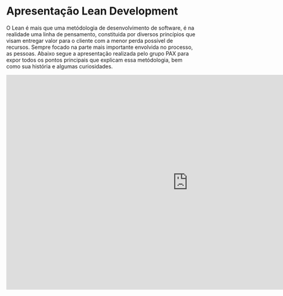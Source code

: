 # Apresentação Lean Development

O Lean é mais que uma metódologia de desenvolvimento de software, é na realidade uma linha de pensamento, constituida por diversos princípios que visam entregar valor para o cliente com a menor perda possível de recursos. Sempre focado na parte mais importante envolvida no processo, as pessoas. 
Abaixo segue a apresentação realizada pelo grupo PAX para expor todos os pontos principais que explicam essa metódologia, bem como sua história e algumas curiosidades.


<iframe src="https://docs.google.com/presentation/d/e/2PACX-1vSke_UHrjbuUBbwhge-q3bpcxiD1xVJfMdK7FGoDeYuxXgYn55iFE2iJ4q9Hj_J9dwcjtdBU7LqF0ka/embed?start=false&loop=false&delayms=5000" frameborder="0" width="960" height="569" allowfullscreen="true" mozallowfullscreen="true" webkitallowfullscreen="true"></iframe>